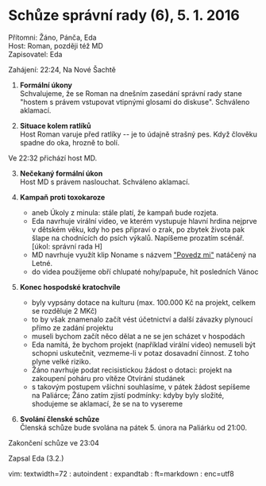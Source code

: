 Schůze správní rady (6), 5. 1. 2016
===================================
Přítomni: Žáno, Pánča, Eda  
Host: Roman, později též MD  
Zapisovatel: Eda  

Zahájení: 22:24, Na Nové Šachtě

1. **Formální úkony**  
    Schvalujeme, že se Roman na dnešním zasedání správní rady stane
    "hostem s právem vstupovat vtipnými glosami do diskuse". Schváleno
    aklamací.

2. **Situace kolem ratlíků**  
    Host Roman varuje před ratlíky -- je to údajně strašný pes. Když
    člověku spadne do oka, hrozně to bolí.

Ve 22:32 přichází host MD.

3. **Nečekaný formální úkon**  
    Host MD s právem naslouchat. Schváleno aklamací.

4. **Kampaň proti toxokaroze**  
    - aneb Úkoly z minula: stále platí, že kampaň bude rozjeta.
    - Eda navrhuje virální video, ve kterém vystupuje hlavní hrdina
      nejprve v dětském věku, kdy ho pes připraví o zrak, po zbytek
      života pak šlape na chodnících do psích výkalů. Napíšeme prozatím
      scénář. [úkol: správní rada H]
    - MD navrhuje využít klip Noname s názvem
      ["Povedz mi"](https://www.youtube.com/watch?v=u--eErh_d0c) natáčený na
      Letné.
    - do videa použijeme obří chlupaté nohy/papuče, hit posledních Vánoc

5. **Konec hospodské kratochvíle**  
    - byly vypsány dotace na kulturu (max. 100.000 Kč na projekt, celkem
      se rozděluje 2 MKč)
    - to by však znamenalo začít vést účetnictví a další závazky
      plynoucí přímo ze zadání projektu
    - museli bychom začít něco dělat a ne se jen scházet v hospodách
    - Eda namítá, že bychom projekt (například virální video) nemuseli
      být schopni uskutečnit, vezmeme-li v potaz dosavadní činnost.
      Z toho plyne velké riziko.
    - Žáno navrhuje podat recisistickou žádost o dotaci: projekt na
      zakoupení poháru pro vítěze Otvírání studánek
    - s takovým postupem všichni souhlasíme, v pátek žádost sepíšeme na
      Paliárce; Žáno zatím zjistí podmínky: kdyby byly složité,
      shodujeme se aklamací, že se na to vysereme

6. **Svolání členské schůze**  
    Členská schůze bude svolána na pátek 5. února na Paliárku od 21:00.

Zakončení schůze ve 23:04

Zapsal Eda (3.2.)  

 vim: textwidth=72 : autoindent : expandtab : ft=markdown :
 enc=utf8
